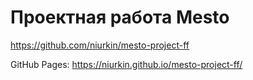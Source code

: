# Проектная работа Mesto

https://github.com/niurkin/mesto-project-ff

GitHub Pages: https://niurkin.github.io/mesto-project-ff/